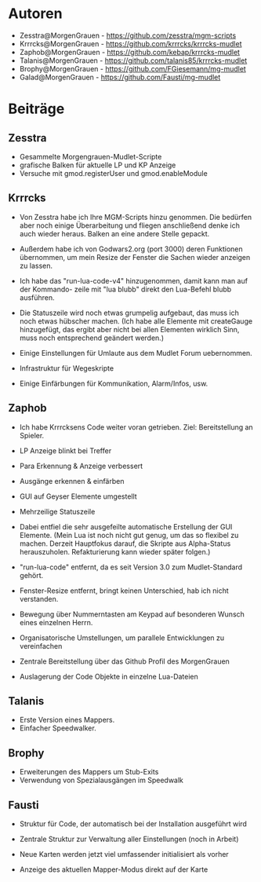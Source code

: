 Autoren
=======

* Zesstra@MorgenGrauen - https://github.com/zesstra/mgm-scripts
* Krrrcks@MorgenGrauen - https://github.com/krrrcks/krrrcks-mudlet
* Zaphob@MorgenGrauen - https://github.com/kebap/krrrcks-mudlet
* Talanis@MorgenGrauen - https://github.com/talanis85/krrrcks-mudlet
* Brophy@MorgenGrauen - https://github.com/FGiesemann/mg-mudlet
* Galad@MorgenGrauen - https://github.com/Fausti/mg-mudlet


Beiträge
========

Zesstra
-------

* Gesammelte Morgengrauen-Mudlet-Scripte
* grafische Balken für aktuelle LP und KP Anzeige
* Versuche mit gmod.registerUser und gmod.enableModule


Krrrcks 
-------

* Von Zesstra habe ich Ihre MGM-Scripts hinzu genommen. Die bedürfen aber noch 
  einige Überarbeitung und fliegen anschließend denke ich auch wieder heraus. 
  Balken an eine andere Stelle gepackt.

* Außerdem habe ich von Godwars2.org (port 3000) deren Funktionen übernommen, 
  um mein Resize der Fenster die Sachen wieder anzeigen zu lassen.

* Ich habe das "run-lua-code-v4" hinzugenommen, damit kann man auf der Kommando-
  zeile mit "lua blubb" direkt den Lua-Befehl blubb ausführen.

* Die Statuszeile wird noch etwas grumpelig aufgebaut, das muss ich noch etwas
  hübscher machen. (Ich habe alle Elemente mit createGauge hinzugefügt, das ergibt
  aber nicht bei allen Elementen wirklich Sinn, muss noch entsprechend geändert werden.)

* Einige Einstellungen für Umlaute aus dem Mudlet Forum uebernommen.

* Infrastruktur für Wegeskripte

* Einige Einfärbungen für Kommunikation, Alarm/Infos, usw.


Zaphob
------

* Ich habe Krrrcksens Code weiter voran getrieben. Ziel: Bereitstellung an Spieler.

* LP Anzeige blinkt bei Treffer
* Para Erkennung & Anzeige verbessert
* Ausgänge erkennen & einfärben

* GUI auf Geyser Elemente umgestellt
* Mehrzeilige Statuszeile
* Dabei entfiel die sehr ausgefeilte automatische Erstellung der GUI Elemente. 
  (Mein Lua ist noch nicht gut genug, um das so flexibel zu machen. Derzeit 
  Hauptfokus darauf, die Skripte aus Alpha-Status herauszuholen. Refakturierung 
  kann wieder später folgen.) 

* "run-lua-code" entfernt, da es seit Version 3.0 zum Mudlet-Standard gehört.
* Fenster-Resize entfernt, bringt keinen Unterschied, hab ich nicht verstanden.

* Bewegung über Nummerntasten am Keypad auf besonderen Wunsch eines einzelnen Herrn.

* Organisatorische Umstellungen, um parallele Entwicklungen zu vereinfachen
* Zentrale Bereitstellung über das Github Profil des MorgenGrauen
* Auslagerung der Code Objekte in einzelne Lua-Dateien


Talanis
-------

* Erste Version eines Mappers.
* Einfacher Speedwalker.


Brophy
------

* Erweiterungen des Mappers um Stub-Exits 
* Verwendung von Spezialausgängen im Speedwalk


Fausti
------

* Struktur für Code, der automatisch bei der Installation ausgeführt wird
* Zentrale Struktur zur Verwaltung aller Einstellungen (noch in Arbeit) 

* Neue Karten werden jetzt viel umfassender initialisiert als vorher 
* Anzeige des aktuellen Mapper-Modus direkt auf der Karte
